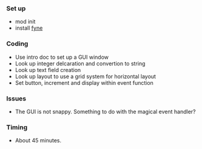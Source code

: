 ### Set up

- mod init
- install [fyne](https://github.com/fyne-io/fyne)

### Coding

- Use intro doc to set up a GUI window
- Look up integer delcaration and convertion to string
- Look up text field creation
- Look up layout to use a grid system for horizontal layout
- Set button, increment and display within event function

### Issues

- The GUI is not snappy. Something to do with the magical event handler?

### Timing

- About 45 minutes.
